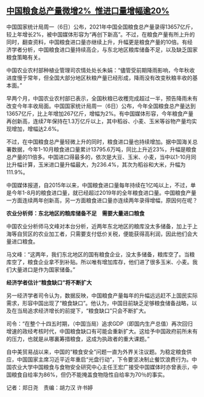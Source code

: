 <!--1638786960000-->
[中国粮食总产量微增2%  惟进口量增幅逾20%](https://www.rfa.org/mandarin/yataibaodao/jingmao/ac1206a-12062021053545.html)
------

<p><span style="font-weight: 400;">中国国家统计局周一（6日）公布，2021年中国全国粮食总产量录得13657亿斤，较上年增长2%，被中国媒体形容为“再创下新高”。不过，在粮食产量有所上升的同时，翻查资料，中国粮食进口量亦继续上升，升幅更是粮食产量的10倍。有经济学者分析，中国粮食进口量持续高企，与东北地区粮库储备不足，以及缺乏国家粮食策略有关。</span></p><p><span style="font-weight: 400;">中国农业农村部种植业管理司农情处处长朱娟：“儘管受前期降雨影响，今年秋收进度慢于常年，但全国大部分地区秋粮产量已经形成，降雨没有改变秋粮丰收的基本面。” </span></p><p><span style="font-weight: 400;">早两个月，中国农业农村部已表示，全国秋粮已收穫完成超过一半，预告降雨未有改变今年丰收局面。中国国家统计局周一（6日）公布，今年全国粮食总产量达到13657亿斤，比上年增加267亿斤，增幅为2%。有中国媒体形容，今年粮食产量再创新高，连续7年保持在1.3万亿斤以上，其中稻谷、小麦、玉米等谷物产量均实现增加，增幅达2.6%。</span></p><p><span style="font-weight: 400;">不过，在中国粮食总产量轻微上升的同时，粮食进口量也持续增加。据中国海关总署数据，今年1-10月粮食进口量累计13795.6万吨，同比上升近23%，升幅是粮食总产量的11倍多。中国进口得最多的，依次是大豆、玉米、小麦，当中以1-10月同比升幅计算，玉米进口量升幅最大，为236.4%，其次为稻谷和大米，升幅为111.9%。</span></p><p><span style="font-weight: 400;">中国媒体报道，自2015年以来，中国粮食进口量每年持续在1亿吨以上，不过，单是今年1-8月的粮食进口量，就已经超过2019年的全年粮食进口量。中国粮食产量一方面连续两年创新高，另一方面粮食进口量亦连续两年录得增幅，原因何在呢？</span></p><p><b>农业分析师：东北地区的粮库储备不足　需要大量进口粮食</b></p><p><span style="font-weight: 400;">中国农业分析师马文峰对本台分析，近两年东北地区的粮库没太多储备，加上于上海等自贸区的农业加工者，只需要支付低价关税，便能获得高利润，因此他们会大量进口粮食。</span></p><p><span style="font-weight: 400;">马文峰：“这两年，我们东北地区的国有粮食企业，没太多储备，粮库空了。当粮库空了，粮食企业拿不到补贴。所以唯有增加库存，他们进了很多玉米、小麦。我们大量进口是作为国家储备。”</span></p><p><b>经济学者估计“粮食缺口”将不断扩大</b></p><p><span style="font-weight: 400;">另一经济学者司令认为，数据反映，中国粮食产量每年的升幅远远赶不上国民实际需求，形容中国出现了“粮食缺口”。他认为，中国目前缺乏足够粮食储备战略，以及在当局追求经济增长的前提下，“粮食缺口”只会不断扩大。</span></p><p><span style="font-weight: 400;">司令：“在整个十四五时期，（中国当局）追求GDP（即国内生产总值）再次回归增速的政经考核时代，中国粮食缺口有可能会重新扩大。这给予中国政府前所未有的压力，也就是从哪裏筹措粮食，这成为执政者的重大课题。”</span></p><p><span style="font-weight: 400;">自中美贸易战以来，中国的“粮食安全”问题一直为外界关注议题。为稳定粮食供应，中国国家主席习近平近年重启“光盘行动”，下令要坚决制止餐饮浪费行为。中国农业大学中国粮食与食物安全研究中心主任王宏广接受中国媒体时亦曾表示，中国粮食自给率为86%，但仍不能掩盖食物隐性自给率为70％的事实。</span></p><p><span style="font-weight: 400;">记者：郑日尧　责编：胡力汉 许书婷</span></p><p><br/><br/><br/></p>
